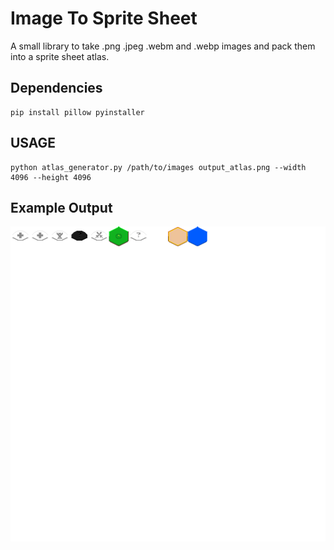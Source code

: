 # Image To Sprite Sheet

A small library to take .png .jpeg .webm and .webp images and pack them into a sprite sheet atlas.


## Dependencies

```
pip install pillow pyinstaller
```

## USAGE

```
python atlas_generator.py /path/to/images output_atlas.png --width 4096 --height 4096
```

## Example Output
![test](./example_atlus/test-atlus.png)